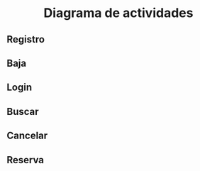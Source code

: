 <div align="justify">

# <div align="center">Diagrama de actividades</div>

## Registro

## Baja

## Login

## Buscar

## Cancelar

## Reserva

</div>